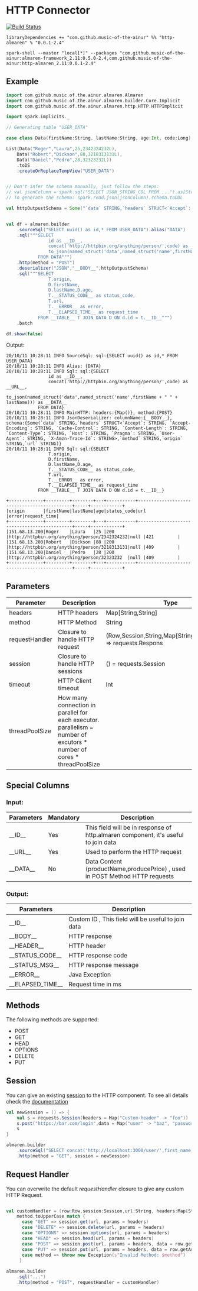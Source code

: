 # HTTP Connector

[![Build Status](https://travis-ci.com/modakanalytics/http.almaren.svg?token=TEB3zRDqVUuChez9334q&branch=master)](https://travis-ci.com/modakanalytics/http.almaren)
```
libraryDependencies += "com.github.music-of-the-ainur" %% "http-almaren" % "0.0.1-2.4"
```

```
spark-shell --master "local[*]" --packages "com.github.music-of-the-ainur:almaren-framework_2.11:0.5.0-2.4,com.github.music-of-the-ainur:http-almaren_2.11:0.0.1-2.4"
```

## Example

```scala
import com.github.music.of.the.ainur.almaren.Almaren
import com.github.music.of.the.ainur.almaren.builder.Core.Implicit
import com.github.music.of.the.ainur.almaren.http.HTTP.HTTPImplicit

import spark.implicits._

// Generating table "USER_DATA"

case class Data(firstName:String, lastName:String, age:Int, code:Long)

List(Data("Roger","Laura",25,2342324232L),
    Data("Robert","Dickson",88,3218313131L),
    Data("Daniel","Pedro",28,32323232L))
    .toDS
    .createOrReplaceTempView("USER_DATA")


// Don't infer the schema manually, just follow the steps:
// val jsonColumn = spark.sql("SELECT JSON_STRING_COL FROM ...").as[String]
// To generate the schema: spark.read.json(jsonColumn).schema.toDDL

val httpOutpustSchema = Some("`data` STRING,`headers` STRUCT<`Accept`: STRING, `Accept-Encoding`: STRING, `Cache-Control`: STRING, `Content-Length`: STRING, `Content-Type`: STRING, `Host`: STRING, `Pragma`: STRING, `User-Agent`: STRING, `X-Amzn-Trace-Id`: STRING>,`method` STRING,`origin` STRING,`url` STRING")


val df = almaren.builder
    .sourceSql("SELECT uuid() as id,* FROM USER_DATA").alias("DATA")
    .sql("""SELECT 
                id as __ID__,
                concat('http://httpbin.org/anything/person/',code) as __URL__,
                to_json(named_struct('data',named_struct('name',firstName + " " + lastName))) as __DATA__ 
            FROM DATA""")
    .http(method = "POST")
    .deserializer("JSON","__BODY__",httpOutpustSchema)
    .sql("""SELECT
                T.origin,
                D.firstName,
                D.lastName,D.age,
                T.__STATUS_CODE__ as status_code,
                T.url,
                T.__ERROR__ as error,
                T.__ELAPSED_TIME__ as request_time
            FROM __TABLE__ T JOIN DATA D ON d.id = t.__ID__""")
    .batch

df.show(false)
```

Output:
```
20/10/11 10:28:11 INFO SourceSql: sql:{SELECT uuid() as id,* FROM USER_DATA}
20/10/11 10:28:11 INFO Alias: {DATA}
20/10/11 10:28:11 INFO Sql: sql:{SELECT
                id as __ID__,
                concat('http://httpbin.org/anything/person/',code) as __URL__,
                to_json(named_struct('data',named_struct('name',firstName + " " + lastName))) as __DATA__
            FROM DATA}
20/10/11 10:28:11 INFO MainHTTP: headers:{Map()}, method:{POST}
20/10/11 10:28:11 INFO JsonDeserializer: columnName:{__BODY__}, schema:{Some(`data` STRING,`headers` STRUCT<`Accept`: STRING, `Accept-Encoding`: STRING, `Cache-Control`: STRING, `Content-Length`: STRING, `Content-Type`: STRING, `Host`: STRING, `Pragma`: STRING, `User-Agent`: STRING, `X-Amzn-Trace-Id`: STRING>,`method` STRING,`origin` STRING,`url` STRING)}
20/10/11 10:28:11 INFO Sql: sql:{SELECT
                T.origin,
                D.firstName,
                D.lastName,D.age,
                T.__STATUS_CODE__ as status_code,
                T.url,
                T.__ERROR__ as error,
                T.__ELAPSED_TIME__ as request_time
            FROM __TABLE__ T JOIN DATA D ON d.id = t.__ID__}
            
+-------------+---------+--------+---+-----------+---------------------------------------------+-----+------------+
|origin       |firstName|lastName|age|status_code|url                                          |error|request_time|
+-------------+---------+--------+---+-----------+---------------------------------------------+-----+------------+
|151.68.13.200|Roger    |Laura   |25 |200        |http://httpbin.org/anything/person/2342324232|null |421         |
|151.68.13.200|Robert   |Dickson |88 |200        |http://httpbin.org/anything/person/3218313131|null |409         |
|151.68.13.200|Daniel   |Pedro   |28 |200        |http://httpbin.org/anything/person/32323232  |null |409         |
+-------------+---------+--------+---+-----------+---------------------------------------------+-----+------------+
```

## Parameters

| Parameter      | Description                     | Type                                                               |
|----------------|---------------------------------|--------------------------------------------------------------------|
| headers        | HTTP headers                    | Map[String,String]                                                 |
| method         | HTTP Method                     | String                                                             |
| requestHandler | Closure to handle HTTP request  | (Row,Session,String,Map[String,String],String) => requests.Respons |
| session        | Closure to handle HTTP sessions | () = requests.Session                                              |
| timeout        | HTTP Client timeout             | Int                                                                |
| threadPoolSize | How many connection in parallel for each executor. parallelism = number of excutors * number of cores * threadPoolSize                                |                                                                    |

## Special Columns

### Input:

| Parameters   | Mandatory | Description                                                                        |
|--------------|-----------|------------------------------------------------------------------------------------|
| \_\_ID\_\_   | Yes       | This field will be in response of http.almaren component, it's useful to join data |
| \_\_URL\_\_  | Yes       | Used to perform the HTTP request                                                   |
| \_\_DATA\_\_ | No        | Data Content (productName,producePrice) , used in POST Method HTTP requests        |


### Output:

| Parameters           | Description                                        |
|----------------------|----------------------------------------------------|
| \_\_ID\_\_       | Custom ID , This field will be useful to join data |
| \_\_BODY\_\_         | HTTP response                                      |
| \_\_HEADER\_\_       | HTTP header                                        |
| \_\_STATUS_CODE\_\_  | HTTP response code                                 |
| \_\_STATUS_MSG\_\_   | HTTP response message                              |
| \_\_ERROR\_\_        | Java Exception                                     |
| \_\_ELAPSED_TIME\_\_ | Request time in ms                                 |

## Methods

The following methods are supported:

- POST
- GET
- HEAD
- OPTIONS
- DELETE
- PUT

## Session

You can give an existing [session](https://github.com/lihaoyi/requests-scala#sessions) to the HTTP component.
To see all details check the [documentation](https://github.com/lihaoyi/requests-scala#sessions)


```scala
val newSession = () => {
    val s = requests.Session(headers = Map("Custom-header" -> "foo"))
    s.post("https://bar.com/login",data = Map("user" -> "baz", "password" -> "123"))
    s
}

almaren.builder
    .sourceSql("SELECT concat('http://localhost:3000/user/',first_name,last_name,'/',country) as __URL__,id as __ID__")
    .http(method = "GET", session = newSession)

```

## Request Handler

You can overwrite the default _requestHandler_ closure to give any custom HTTP Request.

```scala

val customHandler = (row:Row,session:Session,url:String, headers:Map[String,String], method:String) => {
    method.toUpperCase match {
      case "GET" => session.get(url, params = headers)
      case "DELETE" => session.delete(url, params = headers)
      case "OPTIONS" => session.options(url, params = headers)
      case "HEAD" => session.head(url, params = headers)
      case "POST" => session.post(url, params = headers, data = row.getAs[String](Alias.DataCol))
      case "PUT" => session.put(url, params = headers, data = row.getAs[String](Alias.DataCol))
      case method => throw new Exception(s"Invalid Method: $method")
     }
     
almaren.builder
    .sql("...")
    .http(method = "POST", requestHandler = customHandler)
```

